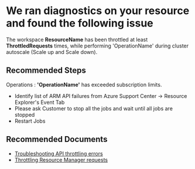 <properties
    pageTitle="Databricks throttling for workspace"
    description="Databricks cluster throttling issue per subscription."
    infoBubbleText="Databricks cluster scaling failing due to throttling per subscription. "
    service="microsoft.databricks"
    resource="workspaces"
    authors="nsarang"
    ms.author="nsarang"
    displayOrder=""
    articleId="Databricks_Cluster_Throttling"
    diagnosticScenario="DatabricksClusterThrottlingInsight"
    selfHelpType="rca"
    supportTopicIds="32677649, 32677680, 32677678, 32677671, 32677670, 32677681, 32677655"
    resourceTags=""
    productPesIds="16432"
    cloudEnvironments="public, fairfax, usnat, ussec"
	ownershipId="AzureData_AzureDatabricks"
/>

# We ran diagnostics on your resource and found the following issue
<!--issueDescription-->
The workspace **<!--$ResourceName-->ResourceName<!--/$ResourceName-->** has been throttled at least **<!--$ThrottledRequests-->ThrottledRequests<!--/$ThrottledRequests-->** times, while performing '<!--$OperationName-->OperationName<!--/$OperationName-->' during cluster autoscale (Scale up and Scale down).
<!--/issueDescription-->

## **Recommended Steps**

Operations : **'<!--$OperationName-->OperationName<!--/$OperationName-->'** has exceeded subscription limits.

* Identify list of ARM API failures from Azure Support Center -> Resource Explorer's Event Tab
* Please ask Customer to stop all the jobs and wait until all jobs are stopped
* Restart Jobs

## **Recommended Documents**

* [Troubleshooting API throttling errors](https://docs.microsoft.com/azure/virtual-machines/troubleshooting/troubleshooting-throttling-errors)
* [Throttling Resource Manager requests](https://docs.microsoft.com/azure/azure-resource-manager/resource-manager-request-limits)
